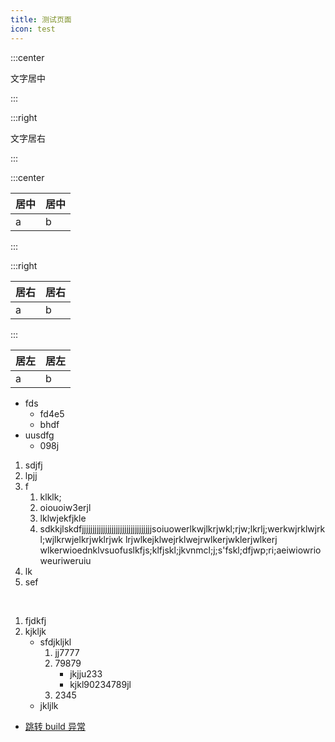 ```yaml
---
title: 测试页面
icon: test
---
```


:::center

文字居中

:::

:::right

文字居右

:::

:::center

| 居中 | 居中 |
| ---- | ---- |
| a    | b    |

:::

:::right

| 居右 | 居右 |
| ---- | ---- |
| a    | b    |

:::

| 居左 | 居左 |
| ---- | ---- |
| a    | b    |

- fds
  - fd4e5
  - bhdf
- uusdfg
  - 098j

1. sdjfj
2. lpjj
3. f
   1. klklk;
   2. oiouoiw3erjl
   3. lklwjekfjkle
   4. sdkkjlskdfjjjjjjjjjjjjjjjjjjjjjjjjjjjjjjjjjsoiuowerlkwjlkrjwkl;rjw;lkrlj;werkwjrklwjrkl;wjlkrwjelkrjwklrjwk lrjwlkejklwejrklwejrwlkerjwklerjwlkerj wlkerwioednklvsuofuslkfjs;klfjskl;jkvnmcl;j;s'fskl;dfjwp;ri;aeiwiowrioweuriweruiu
4. lk
5. sef

<br>

1. fjdkfj
2. kjkljk
   - sfdjkljkl
     1. jj7777
     2. 79879
        - jkjju233
        - kjkl90234789jl
     3. 2345
   - jkljlk

- [跳转 build 异常](../../tools/vue/vuepress/vuepress_errors.md/#build-异常)
